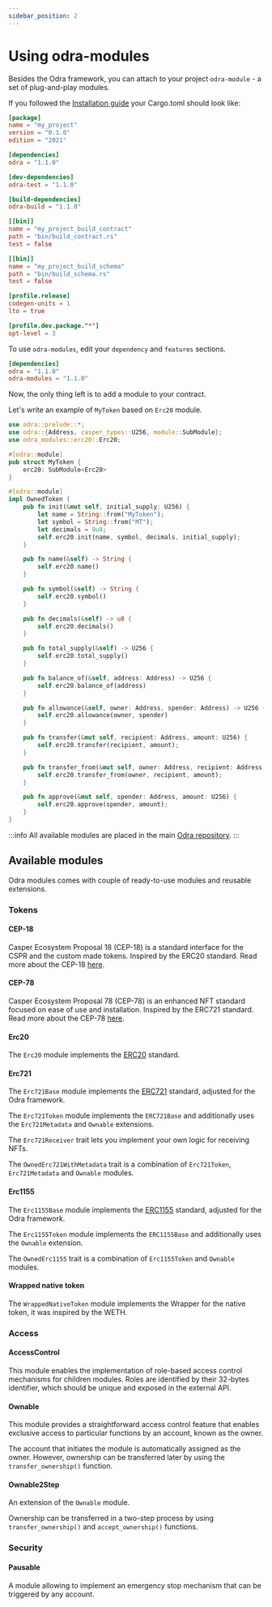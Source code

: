 ```yaml
---
sidebar_position: 2
---
```


# Using odra-modules

Besides the Odra framework, you can attach to your project `odra-module` - a set of plug-and-play modules.

If you followed the [Installation guide] your Cargo.toml should look like:

```toml title=Cargo.toml
[package]
name = "my_project"
version = "0.1.0"
edition = "2021"

[dependencies]
odra = "1.1.0"

[dev-dependencies]
odra-test = "1.1.0"

[build-dependencies]
odra-build = "1.1.0"

[[bin]]
name = "my_project_build_contract"
path = "bin/build_contract.rs"
test = false

[[bin]]
name = "my_project_build_schema"
path = "bin/build_schema.rs"
test = false

[profile.release]
codegen-units = 1
lto = true

[profile.dev.package."*"]
opt-level = 3
```

To use `odra-modules`, edit your `dependency` and `features` sections.

```toml title=Cargo.toml
[dependencies]
odra = "1.1.0"
odra-modules = "1.1.0"
```

Now, the only thing left is to add a module to your contract.

Let's write an example of `MyToken` based on `Erc20` module.

```rust
use odra::prelude::*;
use odra::{Address, casper_types::U256, module::SubModule};
use odra_modules::erc20::Erc20;

#[odra::module]
pub struct MyToken {
    erc20: SubModule<Erc20>
}

#[odra::module]
impl OwnedToken {
    pub fn init(&mut self, initial_supply: U256) {
        let name = String::from("MyToken");
        let symbol = String::from("MT");
        let decimals = 9u8;
        self.erc20.init(name, symbol, decimals, initial_supply);
    }

    pub fn name(&self) -> String {
        self.erc20.name()
    }

    pub fn symbol(&self) -> String {
        self.erc20.symbol()
    }

    pub fn decimals(&self) -> u8 {
        self.erc20.decimals()
    }

    pub fn total_supply(&self) -> U256 {
        self.erc20.total_supply()
    }

    pub fn balance_of(&self, address: Address) -> U256 {
        self.erc20.balance_of(address)
    }

    pub fn allowance(&self, owner: Address, spender: Address) -> U256 {
        self.erc20.allowance(owner, spender)
    }

    pub fn transfer(&mut self, recipient: Address, amount: U256) {
        self.erc20.transfer(recipient, amount);
    }

    pub fn transfer_from(&mut self, owner: Address, recipient: Address, amount: U256) {
        self.erc20.transfer_from(owner, recipient, amount);
    }

    pub fn approve(&mut self, spender: Address, amount: U256) {
        self.erc20.approve(spender, amount);
    }
}
```

:::info
All available modules are placed in the main [Odra repository].
:::

## Available modules

Odra modules comes with couple of ready-to-use modules and reusable extensions.

### Tokens

#### CEP-18
Casper Ecosystem Proposal 18 (CEP-18) is a standard interface for the CSPR and the custom made tokens. Inspired by the ERC20 standard. Read more about the CEP-18 [here](https://github.com/casper-network/ceps/blob/master/text/0018-token-standard.md).

#### CEP-78
Casper Ecosystem Proposal 78 (CEP-78) is an enhanced NFT standard focused on ease of use and installation. Inspired by the ERC721 standard. Read more about the CEP-78 [here](https://github.com/casper-network/ceps/blob/master/text/0078-enhanced-nft-standard.md).

#### Erc20

The `Erc20` module implements the [ERC20](https://eips.ethereum.org/EIPS/eip-20) standard.

#### Erc721

The `Erc721Base` module implements the [ERC721](https://eips.ethereum.org/EIPS/eip-721) standard, adjusted for the Odra framework.

The `Erc721Token` module implements the `ERC721Base` and additionally uses
the `Erc721Metadata` and `Ownable` extensions.

The `Erc721Receiver` trait lets you implement your own logic for receiving NFTs.

The `OwnedErc721WithMetadata` trait is a combination of `Erc721Token`, `Erc721Metadata` and `Ownable` modules.

#### Erc1155

The `Erc1155Base` module implements the [ERC1155](https://eips.ethereum.org/EIPS/eip-1155) standard, adjusted for the Odra framework.

The `Erc1155Token` module implements the `ERC1155Base` and additionally uses the `Ownable` extension.

The `OwnedErc1155` trait is a combination of `Erc1155Token` and `Ownable` modules.

#### Wrapped native token

The `WrappedNativeToken` module implements the Wrapper for the native token,
it was inspired by the WETH.

### Access

#### AccessControl
This module enables the implementation of role-based access control mechanisms for children
modules. Roles are identified by their 32-bytes identifier, which should be unique and exposed in the external API.

#### Ownable
This module provides a straightforward access control feature that enables exclusive access to particular functions by an account, known as the owner.

The account that initiates the module is automatically assigned as the owner. However, ownership can be transferred later by using the
`transfer_ownership()` function.

#### Ownable2Step
An extension of the `Ownable` module. 

Ownership can be transferred in a two-step process by using `transfer_ownership()` and `accept_ownership()` functions.

### Security

#### Pausable
A module allowing to implement an emergency stop mechanism that can be triggered by any account.

[Installation guide]: ../getting-started/installation.md
[Odra repository]: https://github.com/odradev/odra